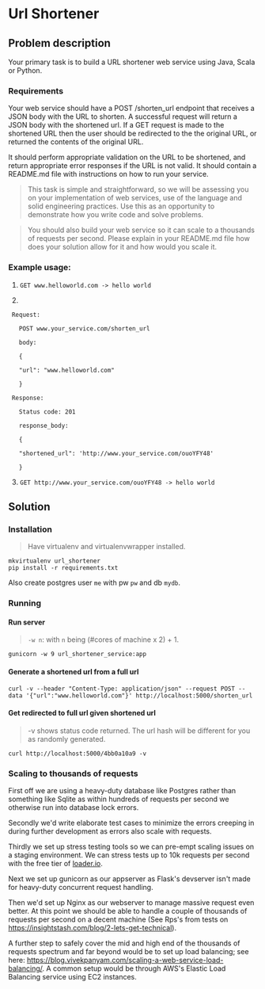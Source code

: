 # Url Shortener

## Problem description

Your primary task is to build a URL shortener web service using Java, Scala or Python.

### Requirements

Your web service should have a POST /shorten_url endpoint that receives a JSON body with the URL to shorten. A successful request will return a JSON body with the shortened url. If a GET request is made to the shortened URL then the user should be redirected to the the original URL, or returned the contents of the original URL.

It should perform appropriate validation on the URL to be shortened, and return appropriate error responses if the URL is not valid.
It should contain a README.md file with instructions on how to run your service.

> This task is simple and straightforward, so we will be assessing you on your implementation of web services, use of the language and solid engineering practices. Use this as an opportunity to demonstrate how you write code and solve problems. 

> You should also build your web service so it can scale to a thousands of requests per second. Please explain in your README.md file how does your solution allow for it and how would you scale it.

### Example usage:

1. `GET www.helloworld.com -> hello world`

2.     

   ```    
	Request:

	  POST www.your_service.com/shorten_url

	  body:

	  {

	  "url": "www.helloworld.com"

	  }

	Response:

	  Status code: 201

	  response_body:

	  {

	  "shortened_url": 'http://www.your_service.com/ouoYFY48'

	  }
   ```


3. `GET http://www.your_service.com/ouoYFY48 -> hello world`


## Solution

### Installation

> Have virtualenv and virtualenvwrapper installed.

	mkvirtualenv url_shortener
	pip install -r requirements.txt

Also create postgres user `me` with pw `pw` and db `mydb`.


### Running

#### Run server

> `-w n`: with `n` being (#cores of machine x 2) + 1.

	gunicorn -w 9 url_shortener_service:app

#### Generate a shortened url from a full url

	curl -v --header "Content-Type: application/json" --request POST --data '{"url":"www.helloworld.com"}' http://localhost:5000/shorten_url


#### Get redirected to full url given shortened url

> -v shows status code returned. The url hash will be different for you as randomly generated.

	curl http://localhost:5000/4bb0a10a9 -v


### Scaling to thousands of requests

First off we are using a heavy-duty database like Postgres rather than something like Sqlite as within hundreds of requests per second we otherwise run into database lock errors.

Secondly we'd write elaborate test cases to minimize the errors creeping in during further development as errors also scale with requests.

Thirdly we set up stress testing tools so we can pre-empt scaling issues on a staging environment. We can stress tests up to 10k requests per second with the free tier of [loader.io](https://loader.io/).

Next we set up gunicorn as our appserver as Flask's devserver isn't made for heavy-duty concurrent request handling.

Then we'd set up Nginx as our webserver to manage massive request even better. At this point we should be able to handle a couple of thousands of requests per second on a decent machine (See Rps's from tests on https://insightstash.com/blog/2-lets-get-technical).

A further step to safely cover the mid and high end of the thousands of requests spectrum and far beyond would be to set up load balancing; see here: https://blog.vivekpanyam.com/scaling-a-web-service-load-balancing/. A common setup would be through AWS's Elastic Load Balancing service using EC2 instances. 
